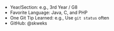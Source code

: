 - Year/Section: e.g., 3rd Year / G8
- Favorite Language: Java, C, and PHP
- One Git Tip Learned: e.g., Use `git status` often
- GitHub: @skweks
